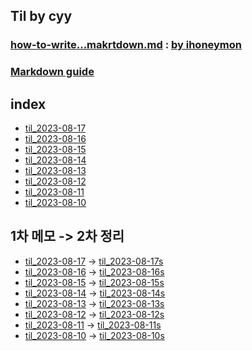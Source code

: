 ## Til by cyy
### [how-to-write...makrtdown.md](how-to-write-by-markdown.md) : [by ihoneymon](https://gist.github.com/ihoneymon)
### [Markdown guide](https://www.markdownguide.org/)
## index
- [til_2023-08-17](#til_2023-08-17)
- [til_2023-08-16](#til_2023-08-16)
- [til_2023-08-15](#til_2023-08-15)
- [til_2023-08-14](#til_2023-08-14)
- [til_2023-08-13](#til_2023-08-13)
- [til_2023-08-12](#til_2023-08-12)
- [til_2023-08-11](#til_2023-08-11)
- [til_2023-08-10](#til_2023-08-11)

## 1차 메모 -> 2차 정리
- [til_2023-08-17](til_2023-08-17.md) -> [til_2023-08-17s](subject/til_2023-08-17s.md)
- [til_2023-08-16](til_2023-08-16.md) -> [til_2023-08-16s](subject/til_2023-08-16s.md)
- [til_2023-08-15](til_2023-08-15.md) -> [til_2023-08-15s](subject/til_2023-08-15s.md)
- [til_2023-08-14](til_2023-08-14.md) -> [til_2023-08-14s](subject/til_2023-08-14s.md)
- [til_2023-08-13](til_2023-08-13.md) -> [til_2023-08-13s](subject/til_2023-08-13s.md)
- [til_2023-08-12](til_2023-08-12.md) -> [til_2023-08-12s](subject/til_2023-08-12s.md)
- [til_2023-08-11](til_2023-08-11.md) -> [til_2023-08-11s](subject/til_2023-08-11s.md)
- [til_2023-08-10](til_2023-08-10.md) -> [til_2023-08-10s](subject/til_2023-08-10s.md)

